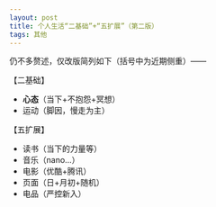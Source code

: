 ```yaml
---
layout: post
title: 个人生活“二基础”+“五扩展”（第二版）
tags: 其他
---
```


仍不多赘述，仅改版简列如下（括号中为近期侧重）——

【二基础】

- **心态**（当下+不抱怨+冥想）
- 运动（脚因，慢走为主）

【五扩展】

- 读书（当下的力量等）
- 音乐（nano…）
- 电影（优酷+腾讯）
- 页面（日+月初+随机）
- 电品（严控新入）

